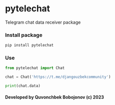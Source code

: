 # pytelechat



Telegram chat data receiver package

### Install package

```bash
pip install pytelechat
```

### Use
```python
from pytelechat import Chat

chat = Chat('https://t.me/djangouzbekcommunity')

print(chat.data)
```
#### Developed by Quvonchbek Bobojonov (c) 2023